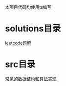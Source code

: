 本项目代码均使用ts编写
# solutions目录
[leetcode题解](./solutions/readme.md)
# src目录
[常见的数据结构和算法实现](./src/readme.md)
